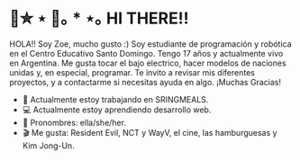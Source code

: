 # 🌊✮ ⋆ 🦈｡ * ⋆｡  HI THERE!!

HOLA!! Soy Zoe, mucho gusto :)
Soy estudiante de programación y robótica en el Centro Educativo Santo Domingo.
Tengo 17 años y actualmente vivo en Argentina.
Me gusta tocar el bajo electrico, hacer modelos de naciones unidas y, en especial, programar.
Te invito a revisar mis diferentes proyectos, y a contactarme si necesitas ayuda en algo.
¡Muchas Gracias!

- 🍜 Actualmente estoy trabajando en SRINGMEALS.
- 💻 Actualmente estoy aprendiendo desarrollo web.
- 🎀 Pronombres: ella/she/her.
- 🎬 Me gusta: Resident Evil, NCT y WayV, el cine, las hamburguesas y Kim Jong-Un.

